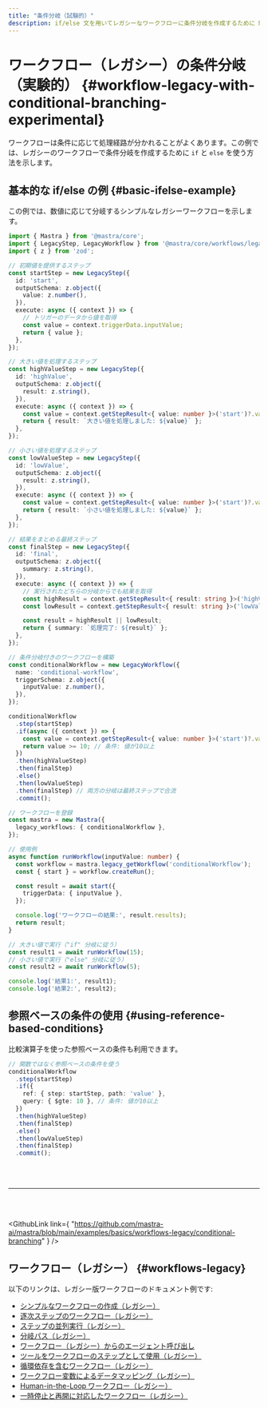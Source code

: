 ```yaml
---
title: "条件分岐（試験的）"
description: if/else 文を用いてレガシーなワークフローに条件分岐を作成するために Mastra を使用する例。
---
```


# ワークフロー（レガシー）の条件分岐（実験的） \{#workflow-legacy-with-conditional-branching-experimental\}

ワークフローは条件に応じて処理経路が分かれることがよくあります。この例では、レガシーのワークフローで条件分岐を作成するために `if` と `else` を使う方法を示します。

## 基本的な if/else の例 \{#basic-ifelse-example\}

この例では、数値に応じて分岐するシンプルなレガシーワークフローを示します。

```ts showLineNumbers copy
import { Mastra } from '@mastra/core';
import { LegacyStep, LegacyWorkflow } from '@mastra/core/workflows/legacy';
import { z } from 'zod';

// 初期値を提供するステップ
const startStep = new LegacyStep({
  id: 'start',
  outputSchema: z.object({
    value: z.number(),
  }),
  execute: async ({ context }) => {
    // トリガーのデータから値を取得
    const value = context.triggerData.inputValue;
    return { value };
  },
});

// 大きい値を処理するステップ
const highValueStep = new LegacyStep({
  id: 'highValue',
  outputSchema: z.object({
    result: z.string(),
  }),
  execute: async ({ context }) => {
    const value = context.getStepResult<{ value: number }>('start')?.value;
    return { result: `大きい値を処理しました: ${value}` };
  },
});

// 小さい値を処理するステップ
const lowValueStep = new LegacyStep({
  id: 'lowValue',
  outputSchema: z.object({
    result: z.string(),
  }),
  execute: async ({ context }) => {
    const value = context.getStepResult<{ value: number }>('start')?.value;
    return { result: `小さい値を処理しました: ${value}` };
  },
});

// 結果をまとめる最終ステップ
const finalStep = new LegacyStep({
  id: 'final',
  outputSchema: z.object({
    summary: z.string(),
  }),
  execute: async ({ context }) => {
    // 実行されたどちらの分岐からでも結果を取得
    const highResult = context.getStepResult<{ result: string }>('highValue')?.result;
    const lowResult = context.getStepResult<{ result: string }>('lowValue')?.result;

    const result = highResult || lowResult;
    return { summary: `処理完了: ${result}` };
  },
});

// 条件分岐付きのワークフローを構築
const conditionalWorkflow = new LegacyWorkflow({
  name: 'conditional-workflow',
  triggerSchema: z.object({
    inputValue: z.number(),
  }),
});

conditionalWorkflow
  .step(startStep)
  .if(async ({ context }) => {
    const value = context.getStepResult<{ value: number }>('start')?.value ?? 0;
    return value >= 10; // 条件: 値が10以上
  })
  .then(highValueStep)
  .then(finalStep)
  .else()
  .then(lowValueStep)
  .then(finalStep) // 両方の分岐は最終ステップで合流
  .commit();

// ワークフローを登録
const mastra = new Mastra({
  legacy_workflows: { conditionalWorkflow },
});

// 使用例
async function runWorkflow(inputValue: number) {
  const workflow = mastra.legacy_getWorkflow('conditionalWorkflow');
  const { start } = workflow.createRun();

  const result = await start({
    triggerData: { inputValue },
  });

  console.log('ワークフローの結果:', result.results);
  return result;
}

// 大きい値で実行（"if" 分岐に従う）
const result1 = await runWorkflow(15);
// 小さい値で実行（"else" 分岐に従う）
const result2 = await runWorkflow(5);

console.log('結果1:', result1);
console.log('結果2:', result2);
```

## 参照ベースの条件の使用 \{#using-reference-based-conditions\}

比較演算子を使った参照ベースの条件も利用できます。

```ts showLineNumbers copy
// 関数ではなく参照ベースの条件を使う
conditionalWorkflow
  .step(startStep)
  .if({
    ref: { step: startStep, path: 'value' },
    query: { $gte: 10 }, // 条件: 値が10以上
  })
  .then(highValueStep)
  .then(finalStep)
  .else()
  .then(lowValueStep)
  .then(finalStep)
  .commit();
```

<br />

<br />

<hr className="dark:border-[#404040] border-gray-300" />

<br />

<br />

<GithubLink
  link={
"https://github.com/mastra-ai/mastra/blob/main/examples/basics/workflows-legacy/conditional-branching"
}
/>

## ワークフロー（レガシー） \{#workflows-legacy\}

以下のリンクは、レガシー版ワークフローのドキュメント例です:

* [シンプルなワークフローの作成（レガシー）](/docs/examples/workflows_legacy/creating-a-workflow)
* [逐次ステップのワークフロー（レガシー）](/docs/examples/workflows_legacy/sequential-steps)
* [ステップの並列実行（レガシー）](/docs/examples/workflows_legacy/parallel-steps)
* [分岐パス（レガシー）](/docs/examples/workflows_legacy/branching-paths)
* [ワークフロー（レガシー）からのエージェント呼び出し](/docs/examples/workflows_legacy/calling-agent)
* [ツールをワークフローのステップとして使用（レガシー）](/docs/examples/workflows_legacy/using-a-tool-as-a-step)
* [循環依存を含むワークフロー（レガシー）](/docs/examples/workflows_legacy/cyclical-dependencies)
* [ワークフロー変数によるデータマッピング（レガシー）](/docs/examples/workflows_legacy/workflow-variables)
* [Human-in-the-Loop ワークフロー（レガシー）](/docs/examples/workflows_legacy/human-in-the-loop)
* [一時停止と再開に対応したワークフロー（レガシー）](/docs/examples/workflows_legacy/suspend-and-resume)